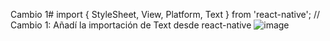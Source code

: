 Cambio 1#
import { StyleSheet, View, Platform, Text } from 'react-native'; // Cambio 1: Añadí la importación de Text desde react-native
![image](https://github.com/Lcandres16/my-app/assets/116099973/c622a62e-b13c-4eda-9e5b-756efaf1c4c6)
